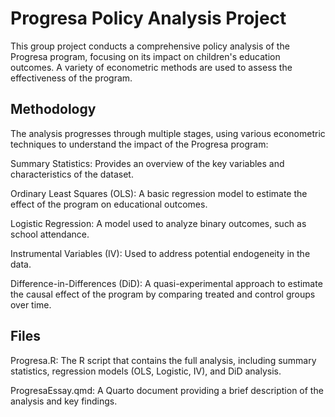 # Progresa Policy Analysis Project 

This group project conducts a comprehensive policy analysis of the Progresa program, focusing on its impact on children's education outcomes. A variety of econometric methods are used to assess the effectiveness of the program.

## Methodology

The analysis progresses through multiple stages, using various econometric techniques to understand the impact of the Progresa program:

Summary Statistics: Provides an overview of the key variables and characteristics of the dataset.

Ordinary Least Squares (OLS): A basic regression model to estimate the effect of the program on educational outcomes.

Logistic Regression: A model used to analyze binary outcomes, such as school attendance.

Instrumental Variables (IV): Used to address potential endogeneity in the data.

Difference-in-Differences (DiD): A quasi-experimental approach to estimate the causal effect of the program by comparing treated and control groups over time.

## Files

Progresa.R: The R script that contains the full analysis, including summary statistics, regression models (OLS, Logistic, IV), and DiD analysis.

ProgresaEssay.qmd: A Quarto document providing a brief description of the analysis and key findings.
